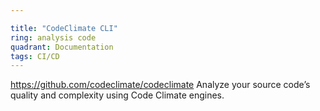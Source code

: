 ```yaml
---

title: "CodeClimate CLI"
ring: analysis code
quadrant: Documentation
tags: CI/CD
---
```

https://github.com/codeclimate/codeclimate
Analyze your source code’s quality and complexity using Code Climate engines.
